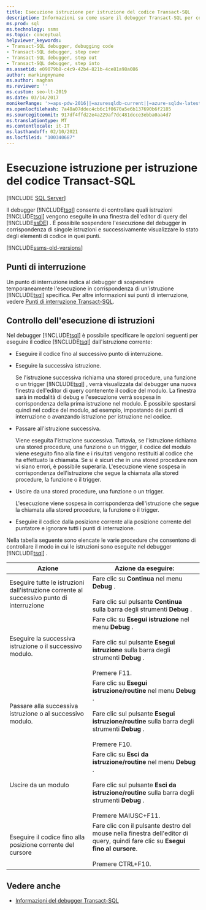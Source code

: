 ```yaml
---
title: Esecuzione istruzione per istruzione del codice Transact-SQL
description: Informazioni su come usare il debugger Transact-SQL per controllare quali istruzioni Transact-SQL vengono eseguite in una finestra dell'editor di query del motore di database.
ms.prod: sql
ms.technology: ssms
ms.topic: conceptual
helpviewer_keywords:
- Transact-SQL debugger, debugging code
- Transact-SQL debugger, step over
- Transact-SQL debugger, step out
- Transact-SQL debugger, step into
ms.assetid: e09079b8-c4c9-42b4-821b-4ce81a98a086
author: markingmyname
ms.author: maghan
ms.reviewer: ''
ms.custom: seo-lt-2019
ms.date: 03/14/2017
monikerRange: '>=aps-pdw-2016||=azuresqldb-current||=azure-sqldw-latest||>=sql-server-2016||>=sql-server-linux-2017||=azuresqldb-mi-current'
ms.openlocfilehash: 7a48a07ddec4cb6c1f0670a5e6b137690b6f2185
ms.sourcegitcommit: 917df4ffd22e4a229af7dc481dcce3ebba0aa4d7
ms.translationtype: MT
ms.contentlocale: it-IT
ms.lasthandoff: 02/10/2021
ms.locfileid: "100340687"
---
```

# <a name="step-through-transact-sql-code"></a>Esecuzione istruzione per istruzione del codice Transact-SQL

 [!INCLUDE [SQL Server](../../includes/applies-to-version/sqlserver.md)]

Il debugger [!INCLUDE[tsql](../../includes/tsql-md.md)] consente di controllare quali istruzioni [!INCLUDE[tsql](../../includes/tsql-md.md)] vengono eseguite in una finestra dell'editor di query del [!INCLUDE[ssDE](../../includes/ssde-md.md)] . È possibile sospendere l'esecuzione del debugger in corrispondenza di singole istruzioni e successivamente visualizzare lo stato degli elementi di codice in quei punti.  

[!INCLUDE[ssms-old-versions](../../includes/ssms-old-versions.md)]

## <a name="breakpoints"></a>Punti di interruzione

Un punto di interruzione indica al debugger di sospendere temporaneamente l'esecuzione in corrispondenza di un'istruzione [!INCLUDE[tsql](../../includes/tsql-md.md)] specifica. Per altre informazioni sui punti di interruzione, vedere [Punti di interruzione Transact-SQL](./transact-sql-breakpoints.md).  
  
## <a name="controlling-statement-execution"></a>Controllo dell'esecuzione di istruzioni

Nel debugger [!INCLUDE[tsql](../../includes/tsql-md.md)] è possibile specificare le opzioni seguenti per eseguire il codice [!INCLUDE[tsql](../../includes/tsql-md.md)] dall'istruzione corrente:

- Eseguire il codice fino al successivo punto di interruzione.

- Eseguire la successiva istruzione.  

    Se l'istruzione successiva richiama una stored procedure, una funzione o un trigger [!INCLUDE[tsql](../../includes/tsql-md.md)] , verrà visualizzata dal debugger una nuova finestra dell'editor di query contenente il codice del modulo. La finestra sarà in modalità di debug e l'esecuzione verrà sospesa in corrispondenza della prima istruzione nel modulo. È possibile spostarsi quindi nel codice del modulo, ad esempio, impostando dei punti di interruzione o avanzando istruzione per istruzione nel codice.

- Passare all'istruzione successiva.

    Viene eseguita l'istruzione successiva. Tuttavia, se l'istruzione richiama una stored procedure, una funzione o un trigger, il codice del modulo viene eseguito fino alla fine e i risultati vengono restituiti al codice che ha effettuato la chiamata. Se si è sicuri che in una stored procedure non vi siano errori, è possibile superarla. L'esecuzione viene sospesa in corrispondenza dell'istruzione che segue la chiamata alla stored procedure, la funzione o il trigger.

- Uscire da una stored procedure, una funzione o un trigger.  

    L'esecuzione viene sospesa in corrispondenza dell'istruzione che segue la chiamata alla stored procedure, la funzione o il trigger.  

- Eseguire il codice dalla posizione corrente alla posizione corrente del puntatore e ignorare tutti i punti di interruzione.  

 Nella tabella seguente sono elencate le varie procedure che consentono di controllare il modo in cui le istruzioni sono eseguite nel debugger [!INCLUDE[tsql](../../includes/tsql-md.md)] .  
  
|Azione|Azione da eseguire:|  
|------------|---------------------|  
|Eseguire tutte le istruzioni dall'istruzione corrente al successivo punto di interruzione|Fare clic su **Continua** nel menu **Debug** .<br /><br /> Fare clic sul pulsante **Continua** sulla barra degli strumenti **Debug** .|  
|Eseguire la successiva istruzione o il successivo modulo.|Fare clic su **Esegui istruzione** nel menu **Debug** .<br /><br /> Fare clic sul pulsante **Esegui istruzione** sulla barra degli strumenti **Debug** .<br /><br /> Premere F11.|  
|Passare alla successiva istruzione o al successivo modulo.|Fare clic su **Esegui istruzione/routine** nel menu **Debug** .<br /><br /> Fare clic sul pulsante **Esegui istruzione/routine** sulla barra degli strumenti **Debug** .<br /><br /> Premere F10.|  
|Uscire da un modulo|Fare clic su **Esci da istruzione/routine** nel menu **Debug** .<br /><br /> Fare clic sul pulsante **Esci da istruzione/routine** sulla barra degli strumenti **Debug** .<br /><br /> Premere MAIUSC+F11.|  
|Eseguire il codice fino alla posizione corrente del cursore|Fare clic con il pulsante destro del mouse nella finestra dell'editor di query, quindi fare clic su **Esegui fino al cursore**.<br /><br /> Premere CTRL+F10.|  
  
## <a name="see-also"></a>Vedere anche

- [Informazioni del debugger Transact-SQL](./transact-sql-debugger-information.md)